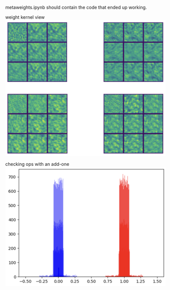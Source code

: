 metaweights.ipynb should contain the code that ended up working.

weight kernel view
![](weight_kernels.png)

checking ops with an add-one
![](update_graph.png)
